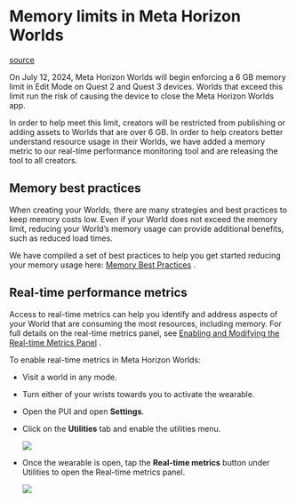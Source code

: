 # Memory limits in Meta Horizon Worlds

[source](https://developers.meta.com/horizon-worlds/learn/documentation/performance-best-practices-and-tooling/memory-limits-in-horizon-worlds)

On July 12, 2024, Meta Horizon Worlds will begin enforcing a 6 GB memory limit in Edit Mode on Quest 2 and Quest 3 devices. Worlds that exceed this limit run the risk of causing the device to close the Meta Horizon Worlds app.

In order to help meet this limit, creators will be restricted from publishing or adding assets to Worlds that are over 6 GB. In order to help creators better understand resource usage in their Worlds, we have added a memory metric to our real-time performance monitoring tool and are releasing the tool to all creators.

## Memory best practices

When creating your Worlds, there are many strategies and best practices to keep memory costs low. Even if your World does not exceed the memory limit, reducing your World’s memory usage can provide additional benefits, such as reduced load times.

We have compiled a set of best practices to help you get started reducing your memory usage here: [Memory Best Practices](/horizon-worlds/learn/documentation/performance-best-practices-and-tooling/performance-best-practices/memory-best-practices/) .

## Real-time performance metrics

Access to real-time metrics can help you identify and address aspects of your World that are consuming the most resources, including memory. For full details on the real-time metrics panel, see [Enabling and Modifying the Real-time Metrics Panel](/horizon-worlds/learn/documentation/performance-best-practices-and-tooling/performance-tools/enabling-and-modifying-the-realtime-metrics-panel/) .

To enable real-time metrics in Meta Horizon Worlds:

*   Visit a world in any mode.

*   Turn either of your wrists towards you to activate the wearable.

*   Open the PUI and open **Settings**.

*   Click on the **Utilities** tab and enable the utilities menu.
    
    ![](https://scontent.oculuscdn.com/v/t64.5771-25/39036683_537601795737638_1061973206288611017_n.png?_nc_cat=111&ccb=1-7&_nc_sid=e280be&_nc_ohc=VyBQSFmtORIQ7kNvwGhJASl&_nc_oc=Admfa2X8s8NCHwN2dW1ggMg3hsMCCmq0mSRpnGBfkktuV6qDYCsZgp074RvcmJlY3gg&_nc_zt=3&_nc_ht=scontent.oculuscdn.com&oh=00_AfSNwZ0MXBaBrmEdh6AYqnlXb-xhOgnAsUnsju6D8hNFoQ&oe=689BAD7C)

*   Once the wearable is open, tap the **Real-time metrics** button under Utilities to open the Real-time metrics panel.
    
    ![](https://scontent.oculuscdn.com/v/t64.5771-25/75282161_485350857190282_7080255518188907201_n.png?_nc_cat=106&ccb=1-7&_nc_sid=e280be&_nc_ohc=nsK5sWyFJzQQ7kNvwGlwBy_&_nc_oc=AdmqAhTSp1kkhS6RjG1TfothEX-IPVKOyCMkiWS07rGxZe9aQWwJr0w2u-cvNkmK_h8&_nc_zt=3&_nc_ht=scontent.oculuscdn.com&oh=00_AfRDD3czdd5JfzNV--2EIeHjAwKcHDNeNuC0DSy0gr3GAQ&oe=689BA494)

 

 

 

 

 

 

 

 

 

 

 

 

 

 

 

 

 

 

 

 

 

 

 

 

 

 

 

 

 

 

 

 

 

 

 

 

 

 

 

 

 

 

 

 

 

 

 

 